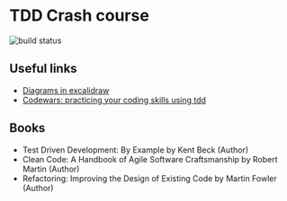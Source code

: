 # TDD Crash course


![build status](https://github.com/gbalbuena-vgw/tdd-crash-course/actions/workflows/build.yaml/badge.svg)

## Useful links

* [Diagrams in excalidraw](docs/presentation-v1.excalidraw)
* [Codewars: practicing your coding skills using tdd](https://codewars.com)

## Books

* Test Driven Development: By Example by Kent Beck (Author)
* Clean Code: A Handbook of Agile Software Craftsmanship by Robert Martin (Author)
* Refactoring: Improving the Design of Existing Code by Martin Fowler (Author)
